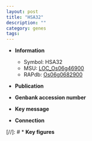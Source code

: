 ```yaml
---
layout: post
title: "HSA32"
description: ""
category: genes
tags: 
---
```


* **Information**  
    + Symbol: HSA32  
    + MSU: [LOC_Os06g46900](http://rice.uga.edu/cgi-bin/ORF_infopage.cgi?orf=LOC_Os06g46900)  
    + RAPdb: [Os06g0682900](http://rapdb.dna.affrc.go.jp/viewer/gbrowse_details/irgsp1?name=Os06g0682900)  

* **Publication**  

* **Genbank accession number**  

* **Key message**  

* **Connection**  

[//]: # * **Key figures**  


